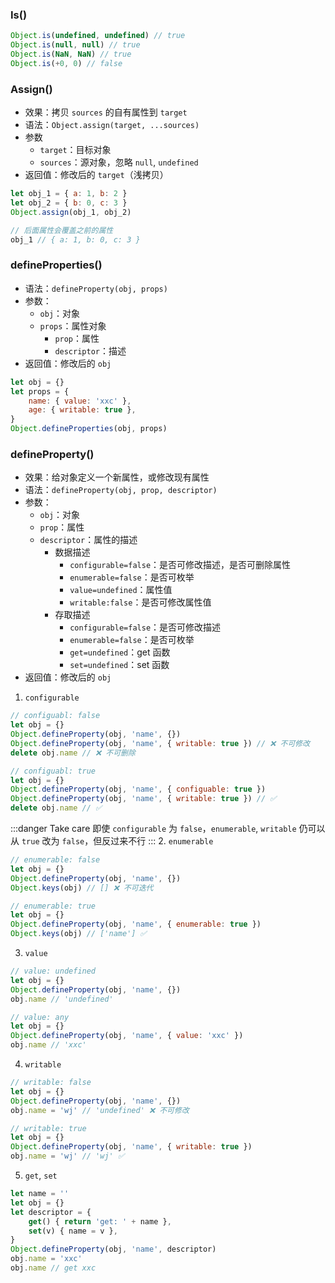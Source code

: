 ### Is()
```js
Object.is(undefined, undefined) // true
Object.is(null, null) // true
Object.is(NaN, NaN) // true
Object.is(+0, 0) // false
```
### Assign()
- 效果：拷贝 `sources` 的自有属性到 `target`
- 语法：`Object.assign(target, ...sources)`
- 参数
	- `target`：目标对象
	- `sources`：源对象，忽略 `null`, `undefined`
- 返回值：修改后的 `target`（浅拷贝）
```js
let obj_1 = { a: 1, b: 2 }
let obj_2 = { b: 0, c: 3 }
Object.assign(obj_1, obj_2)

// 后面属性会覆盖之前的属性
obj_1 // { a: 1, b: 0, c: 3 }
```
### defineProperties()
- 语法：`defineProperty(obj, props)`
- 参数：
	- `obj`：对象
	- `props`：属性对象
		- `prop`：属性
		- `descriptor`：描述
- 返回值：修改后的 `obj`
```js
let obj = {}
let props = {
	name: { value: 'xxc' },
	age: { writable: true },
}
Object.defineProperties(obj, props)
```
### defineProperty()
- 效果：给对象定义一个新属性，或修改现有属性
- 语法：`defineProperty(obj, prop, descriptor)`
- 参数：
	- `obj`：对象
	- `prop`：属性
	- `descriptor`：属性的描述
		- 数据描述
			- `configurable=false`：是否可修改描述，是否可删除属性
			- `enumerable=false`：是否可枚举
			- `value=undefined`：属性值
			- `writable:false`：是否可修改属性值
		- 存取描述
			- `configurable=false`：是否可修改描述
			- `enumerable=false`：是否可枚举
			- `get=undefined`：get 函数
			- `set=undefined`：set 函数
- 返回值：修改后的 `obj`
1. `configurable`
```js
// configuabl: false
let obj = {}
Object.defineProperty(obj, 'name', {})
Object.defineProperty(obj, 'name', { writable: true }) // ❌ 不可修改
delete obj.name // ❌ 不可删除

// configuabl: true
let obj = {}
Object.defineProperty(obj, 'name', { configuable: true })
Object.defineProperty(obj, 'name', { writable: true }) // ✅
delete obj.name // ✅
```
:::danger Take care
即使 `configurable` 为 `false`，`enumerable`, `writable` 仍可以从 `true` 改为 `false`，但反过来不行
:::
2. `enumerable`
```js
// enumerable: false
let obj = {}
Object.defineProperty(obj, 'name', {})
Object.keys(obj) // [] ❌ 不可迭代

// enumerable: true
let obj = {}
Object.defineProperty(obj, 'name', { enumerable: true })
Object.keys(obj) // ['name'] ✅
```
3. `value`
```js
// value: undefined
let obj = {}
Object.defineProperty(obj, 'name', {})
obj.name // 'undefined'

// value: any
let obj = {}
Object.defineProperty(obj, 'name', { value: 'xxc' })
obj.name // 'xxc'
```
4. `writable`
```js
// writable: false
let obj = {}
Object.defineProperty(obj, 'name', {})
obj.name = 'wj' // 'undefined' ❌ 不可修改

// writable: true
let obj = {}
Object.defineProperty(obj, 'name', { writable: true })
obj.name = 'wj' // 'wj' ✅
```
5. `get`, `set`
```js
let name = ''
let obj = {}
let descriptor = {
	get() { return 'get: ' + name },
	set(v) { name = v },
}
Object.defineProperty(obj, 'name', descriptor)
obj.name = 'xxc'
obj.name // get xxc
```